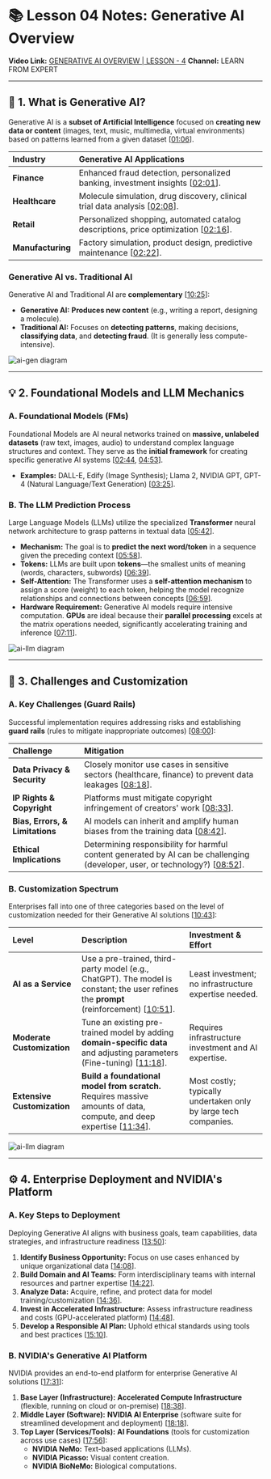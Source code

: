 # 📚 Lesson 04 Notes: Generative AI Overview

**Video Link:** [GENERATIVE AI OVERVIEW | LESSON - 4](https://www.youtube.com/watch?v=-78rArMPBhU&list=PLRV0MUkz6INJJTd8nboQ8zSUtzKA7gOky&index=20)
**Channel:** LEARN FROM EXPERT

---

## 🧠 1. What is Generative AI?

Generative AI is a **subset of Artificial Intelligence** focused on **creating new data or content** (images, text, music, multimedia, virtual environments) based on patterns learned from a given dataset [[01:06](https://www.youtube.com/watch?v=-78rArMPBhU&t=66s)].

| Industry | Generative AI Applications |
| :--- | :--- |
| **Finance** | Enhanced fraud detection, personalized banking, investment insights [[02:01](https://www.youtube.com/watch?v=-78rArMPBhU&t=121s)]. |
| **Healthcare** | Molecule simulation, drug discovery, clinical trial data analysis [[02:08](https://www.youtube.com/watch?v=-78rArMPBhU&t=128s)]. |
| **Retail** | Personalized shopping, automated catalog descriptions, price optimization [[02:16](https://www.youtube.com/watch?v=-78rArMPBhU&t=136s)]. |
| **Manufacturing** | Factory simulation, product design, predictive maintenance [[02:22](https://www.youtube.com/watch?v=-78rArMPBhU&t=142s)]. |

### Generative AI vs. Traditional AI

Generative AI and Traditional AI are **complementary** [[10:25](https://www.youtube.com/watch?v=-78rArMPBhU&t=625s)]:

* **Generative AI:** **Produces new content** (e.g., writing a report, designing a molecule).
* **Traditional AI:** Focuses on **detecting patterns**, making decisions, **classifying data**, and **detecting fraud**. (It is generally less compute-intensive).

![ai-gen diagram](images/lesson4-1.png)


---

## 💡 2. Foundational Models and LLM Mechanics

### A. Foundational Models (FMs)

Foundational Models are AI neural networks trained on **massive, unlabeled datasets** (raw text, images, audio) to understand complex language structures and context. They serve as the **initial framework** for creating specific generative AI systems [[02:44](https://www.youtube.com/watch?v=-78rArMPBhU&t=164s), [04:53](https://www.youtube.com/watch?v=-78rArMPBhU&t=293s)].

* **Examples:** DALL-E, Edify (Image Synthesis); Llama 2, NVIDIA GPT, GPT-4 (Natural Language/Text Generation) [[03:25](https://www.youtube.com/watch?v=-78rArMPBhU&t=205s)].

### B. The LLM Prediction Process

Large Language Models (LLMs) utilize the specialized **Transformer** neural network architecture to grasp patterns in textual data [[05:42](https://www.youtube.com/watch?v=-78rArMPBhU&t=342s)].

* **Mechanism:** The goal is to **predict the next word/token** in a sequence given the preceding context [[05:58](https://www.youtube.com/watch?v=-78rArMPBhU&t=358s)].
* **Tokens:** LLMs are built upon **tokens**—the smallest units of meaning (words, characters, subwords) [[06:39](https://www.youtube.com/watch?v=-78rArMPBhU&t=399s)].
* **Self-Attention:** The Transformer uses a **self-attention mechanism** to assign a score (weight) to each token, helping the model recognize relationships and connections between concepts [[06:59](https://www.youtube.com/watch?v=-78rArMPBhU&t=419s)].
* **Hardware Requirement:** Generative AI models require intensive computation. **GPUs** are ideal because their **parallel processing** excels at the matrix operations needed, significantly accelerating training and inference [[07:11](https://www.youtube.com/watch?v=-78rArMPBhU&t=431s)].

![ai-llm diagram](images/less4-2.png)


---

## 🚧 3. Challenges and Customization

### A. Key Challenges (Guard Rails)

Successful implementation requires addressing risks and establishing **guard rails** (rules to mitigate inappropriate outcomes) [[08:00](https://www.youtube.com/watch?v=-78rArMPBhU&t=480s)]:

| Challenge | Mitigation |
| :--- | :--- |
| **Data Privacy & Security** | Closely monitor use cases in sensitive sectors (healthcare, finance) to prevent data leakages [[08:18](https://www.youtube.com/watch?v=-78rArMPBhU&t=498s)]. |
| **IP Rights & Copyright** | Platforms must mitigate copyright infringement of creators' work [[08:33](https://www.youtube.com/watch?v=-78rArMPBhU&t=513s)]. |
| **Bias, Errors, & Limitations** | AI models can inherit and amplify human biases from the training data [[08:42](https://www.youtube.com/watch?v=-78rArMPBhU&t=522s)]. |
| **Ethical Implications** | Determining responsibility for harmful content generated by AI can be challenging (developer, user, or technology?) [[08:52](https://www.youtube.com/watch?v=-78rArMPBhU&t=532s)]. |

### B. Customization Spectrum

Enterprises fall into one of three categories based on the level of customization needed for their Generative AI solutions [[10:43](https://www.youtube.com/watch?v=-78rArMPBhU&t=643s)]:

| Level | Description | Investment & Effort |
| :--- | :--- | :--- |
| **AI as a Service** | Use a pre-trained, third-party model (e.g., ChatGPT). The model is constant; the user refines the **prompt** (reinforcement) [[10:51](https://www.youtube.com/watch?v=-78rArMPBhU&t=651s)]. | Least investment; no infrastructure expertise needed. |
| **Moderate Customization** | Tune an existing pre-trained model by adding **domain-specific data** and adjusting parameters (Fine-tuning) [[11:18](https://www.youtube.com/watch?v=-78rArMPBhU&t=678s)]. | Requires infrastructure investment and AI expertise. |
| **Extensive Customization** | **Build a foundational model from scratch.** Requires massive amounts of data, compute, and deep expertise [[11:34](https://www.youtube.com/watch?v=-78rArMPBhU&t=694s)]. | Most costly; typically undertaken only by large tech companies. |

![ai-llm diagram](images/less4-3.png)


---

## ⚙️ 4. Enterprise Deployment and NVIDIA's Platform

### A. Key Steps to Deployment

Deploying Generative AI aligns with business goals, team capabilities, data strategies, and infrastructure readiness [[13:50](https://www.youtube.com/watch?v=-78rArMPBhU&t=830s)]:

1.  **Identify Business Opportunity:** Focus on use cases enhanced by unique organizational data [[14:08](https://www.youtube.com/watch?v=-78rArMPBhU&t=848s)].
2.  **Build Domain and AI Teams:** Form interdisciplinary teams with internal resources and partner expertise [[14:22](https://www.youtube.com/watch?v=-78rArMPBhU&t=862s)].
3.  **Analyze Data:** Acquire, refine, and protect data for model training/customization [[14:36](https://www.youtube.com/watch?v=-78rArMPBhU&t=876s)].
4.  **Invest in Accelerated Infrastructure:** Assess infrastructure readiness and costs (GPU-accelerated platform) [[14:48](https://www.youtube.com/watch?v=-78rArMPBhU&t=888s)].
5.  **Develop a Responsible AI Plan:** Uphold ethical standards using tools and best practices [[15:10](https://www.youtube.com/watch?v=-78rArMPBhU&t=910s)].

### B. NVIDIA's Generative AI Platform

NVIDIA provides an end-to-end platform for enterprise Generative AI solutions [[17:31](https://www.youtube.com/watch?v=-78rArMPBhU&t=1051s)]:

1.  **Base Layer (Infrastructure):** **Accelerated Compute Infrastructure** (flexible, running on cloud or on-premise) [[18:38](https://www.youtube.com/watch?v=-78rArMPBhU&t=1118s)].
2.  **Middle Layer (Software):** **NVIDIA AI Enterprise** (software suite for streamlined development and deployment) [[18:18](https://www.youtube.com/watch?v=-78rArMPBhU&t=1098s)].
3.  **Top Layer (Services/Tools):** **AI Foundations** (tools for customization across use cases) [[17:56](https://www.youtube.com/watch?v=-78rArMPBhU&t=1076s)]:
    * **NVIDIA NeMo:** Text-based applications (LLMs).
    * **NVIDIA Picasso:** Visual content creation.
    * **NVIDIA BioNeMo:** Biological computations.